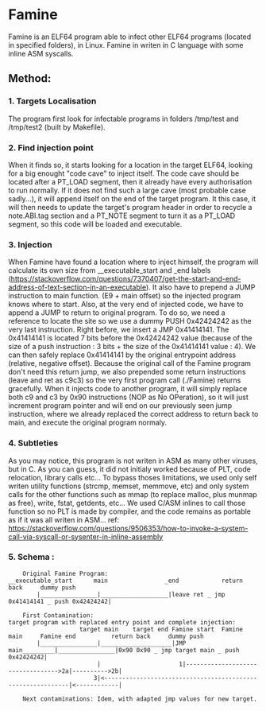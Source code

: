 # Famine
Famine is an ELF64 program able to infect other ELF64 programs (located in specified folders), in Linux.
Famine in writen in C language with some inline ASM syscalls.

## Method:
### 1. Targets Localisation
The program first look for infectable programs in folders /tmp/test and /tmp/test2 (built by Makefile).
### 2. Find injection point
When it finds so, it starts looking for a location in the target ELF64, looking for a big enought "code cave" to inject itself.
The code cave should be located after a PT_LOAD segment, then it already have every authorisation to run normally.
If it does not find such a large cave (most probable case sadly...), it will append itself on the end of the target program.
It this case, it will then needs to update the target's program header in order to recycle a note.ABI.tag section and a PT_NOTE segment to turn it as a PT_LOAD segment, so this code will be loaded and executable.
### 3. Injection
When Famine have found a location where to inject himself, the program will calculate its own size from __executable_start and _end labels (https://stackoverflow.com/questions/7370407/get-the-start-and-end-address-of-text-section-in-an-executable).
It also have to prepend a JUMP instruction to main function. (E9 + main offset) so the injected program knows where to start.
Also, at the very end of injected code, we have to append a JUMP to return to original program. 
To do so, we need a reference to locate the site so we use a dummy PUSH 0x42424242 as the very last instruction.
Right before, we insert a JMP 0x41414141. The 0x41414141 is located 7 bits before the 0x42424242 value (because of the size of a push instruction : 3 bits + the size of the 0x41414141 value : 4). We can then safely replace 0x41414141 by the original entrypoint address (relative, negative offset).
Because the original call of the Famine program don't need this return jump, we also prepended some return instructions (leave and ret as c9c3) so the very first program call (./Famine) returns gracefully. When it injects code to another program, it will simply replace both c9 and c3 by 0x90 instructions (NOP as No OPeration), so it will just increment program pointer and will end on our previously seen jump instruction, where we already replaced the correct address to return back to main, and execute the original program normaly.
### 4. Subtleties
As you may notice, this program is not writen in ASM as many other viruses, but in C. As you can guess, it did not initialy worked because of PLT, code relocation, library calls etc... 
To bypass thoses limitations, we used only self writen utility functions (strcmp, memset, memmove, etc) and only system calls for the other functions such as mmap (to replace malloc, plus munmap as free), write, fstat, getdents, etc... 
We used C/ASM inlines to call those function so no PLT is made by compiler, and the code remains as portable as if it was all writen in ASM...
ref: https://stackoverflow.com/questions/9506353/how-to-invoke-a-system-call-via-syscall-or-sysenter-in-inline-assembly
### 5. Schema :
```
	Original Famine Program:
__executable_start		main				_end			return back		dummy push
		|________________|___________________|leave ret _ jmp 0x41414141 _ push 0x42424242|

	First Contamination:
target program with replaced entry point and complete injection:
					target main	   target end Famine start	Famine main		Famine end			return back		dummy push
		|________________|____________________|JMP main_________|________________|0x90 0x90 _ jmp target main _ push 0x42424242|
						 |						1|---------------------------------->2a|---------->2b|
						3|<------------------------------------------------------------|<------------|
	
	Next contaminations: Idem, with adapted jmp values for new target.

```
